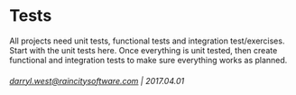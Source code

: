 # Tests

All projects need unit tests, functional tests and integration test/exercises.  Start with the unit tests here.  Once everything is unit tested, then create functional and integration tests to make sure everything works as planned.

###### darryl.west@raincitysoftware.com | 2017.04.01
